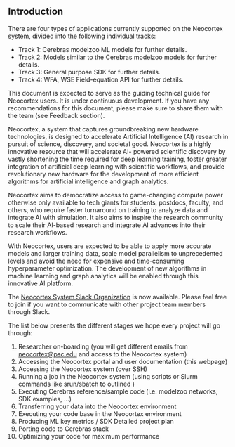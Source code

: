 ## Introduction
There are four types of applications currently supported on the Neocortex system, divided into the following individual tracks:
* Track 1: Cerebras modelzoo ML models for further details.
* Track 2: Models similar to the Cerebras modelzoo models for further details.
* Track 3: General purpose SDK for further details.
* Track 4: WFA, WSE Field-equation API for further details.
  
This document is expected to serve as the guiding technical guide for Neocortex users. It is under continuous development. If you have any recommendations for this document, please make sure to share them with the team (see Feedback section).

Neocortex, a system that captures groundbreaking new hardware technologies, is designed to accelerate Artificial Intelligence (AI) research in pursuit of science, discovery, and societal good. Neocortex is a highly innovative resource that will accelerate AI- powered scientific discovery by vastly shortening the time required for deep learning training, foster greater integration of artificial deep learning with scientific workflows, and provide revolutionary new hardware for the development of more efficient algorithms for artificial intelligence and graph analytics.

Neocortex aims to democratize access to game-changing compute power otherwise only available to tech giants for students, postdocs, faculty, and others, who require faster turnaround on training to analyze data and integrate AI with simulation. It also aims to inspire the research community to scale their AI-based research and integrate AI advances into their research workflows.

With Neocortex, users are expected to be able to apply more accurate models and larger training data, scale model parallelism to unprecedented levels and avoid the need for expensive and time-consuming hyperparameter optimization. The development of new algorithms in machine learning and graph analytics will be enabled through this innovative AI platform.

The [Neocortex System Slack Organization](https://join.slack.com/t/neocortex-system/shared_invite/zt-15jryz5s1-g2a4MPTgAjxa109EehbJSw) is now available. Please feel free to join if you want to communicate with other project team members through Slack.

The list below presents the different stages we hope every project will go through:
1. Researcher on-boarding (you will get different emails from neocortex@psc.edu and access to the Neocortex system)
2. Accessing the Neocortex portal and user documentation (this webpage)
3. Accessing the Neocortex system (over SSH)
4. Running a job in the Neocortex system (using scripts or Slurm commands like srun/sbatch to outlined )
5. Executing Cerebras reference/sample code (i.e. modelzoo networks, SDK examples, ...)
6. Transferring your data into the Neocortex environment
7. Executing your code base in the Neocortex environment
8. Producing ML key metrics / SDK Detailed project plan
9. Porting code to Cerebras stack
10. Optimizing your code for maximum performance

